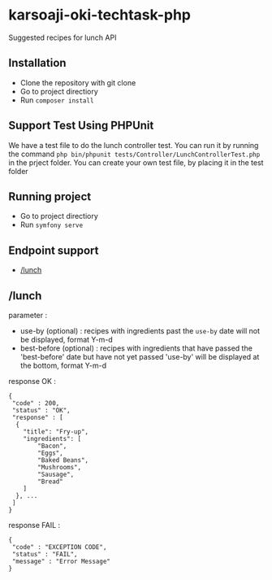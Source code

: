 # karsoaji-oki-techtask-php
Suggested recipes for lunch API

## Installation
- Clone the repository with git clone
- Go to project directiory
- Run `composer install`

## Support Test Using PHPUnit
We have a test file to do the lunch controller test. You can run it by running the command `php bin/phpunit tests/Controller/LunchControllerTest.php`
in the prject folder. You can create your own test file, by placing it in the test folder

## Running project
- Go to project directiory
- Run `symfony serve`

## Endpoint support
- [/lunch](https://github.com/congky/karsoaji-oki-techtask-php/new/master?readme=1#lunch)

## /lunch
parameter :
- use-by (optional) : recipes with ingredients past the `use-by` date will not be displayed, format Y-m-d
- best-before (optional) : recipes with ingredients that have passed the 'best-before' date but have not yet passed 'use-by' will be displayed at the bottom, format Y-m-d

response OK :
```
{
 "code" : 200,
 "status" : "OK",
 "response" : [
  {
    "title": "Fry-up",
    "ingredients": [
        "Bacon",
        "Eggs",
        "Baked Beans",
        "Mushrooms",
        "Sausage",
        "Bread"
    ]
  }, ...
 ]
}
```

response FAIL :
```
{
 "code" : "EXCEPTION CODE",
 "status" : "FAIL",
 "message" : "Error Message"
}
```
